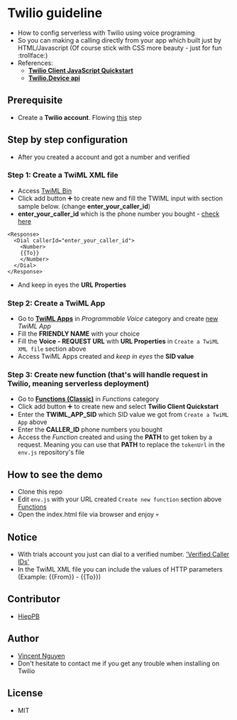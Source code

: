 # Twilio guideline
- How to config serverless with Twilio using voice programing
- So you can making a calling directly from your app which built just by HTML/Javascript (Of course stick with CSS more beauty - just for fun :trollface:)
- References:
  - [**Twilio Client JavaScript Quickstart**](https://www.twilio.com/docs/voice/client/javascript/quickstart)
  - [**Twilio.Device api**](https://www.twilio.com/docs/voice/client/javascript/device)

## Prerequisite
- Create a **Twilio account**. Flowing [this](https://www.twilio.com/try-twilio) step

## Step by step configuration
- After you created a account and got a number and verified

### Step 1: Create a TwiML XML file
- Access [TwiML Bin](https://www.twilio.com/console/twiml-bins)
- Click add button :heavy_plus_sign: to create new and fill the TWIML input with section sample below. (change **enter_your_caller_id**)
- **enter_your_caller_id** which is the phone number you bought - [check here](https://www.twilio.com/console/phone-numbers/incoming)
```
<Response>
  <Dial callerId="enter_your_caller_id">
    <Number>
    {{To}}
    </Number>
  </Dial>
</Response>
```
- And keep in eyes the **URL Properties**

### Step 2: Create a TwiML App
- Go to [**TwiML Apps**](https://www.twilio.com/console/voice/twiml/apps) in *Programmable Voice* category and create [new](https://www.twilio.com/console/voice/twiml/apps/create) *TwiML App*
- Fill the **FRIENDLY NAME** with your choice
- Fill the **Voice - REQUEST URL** with **URL Properties** in `Create a TwiML XML file` section above
- Access TwiML Apps created and *keep in eyes* the **SID value**

### Step 3: Create new function (that's will handle request in Twilio, meaning serverless deployment)
- Go to [**Functions (Classic)**](https://www.twilio.com/console/functions/manage) in *Functions* category
- Click add button :heavy_plus_sign: to create new and select **Twilio Client Quickstart**
- Enter the **TWIML_APP_SID** which SID value we got from `Create a TwiML App` above
- Enter the **CALLER_ID** phone numbers you bought
- Access the *Function* created and using the **PATH** to get token by a request. Meaning you can use that **PATH** to replace the `tokenUrl` in the `env.js` repository's file

## How to see the demo
- Clone this repo
- Edit `env.js` with your URL created `Create new function` section above [Functions](https://www.twilio.com/console/functions/manage)
- Open the index.html file via browser and enjoy :skull:

## Notice
- With trials account you just can dial to a verified number. ['Verified Caller IDs'](https://www.twilio.com/console/phone-numbers/verified)
- In the TwiML XML file you can include the values of HTTP parameters (Example: {{From}} - {{To}})

## Contributor
- [HiepPB](mailto:hieppb@ethan-tech.com)

## Author
- [Vincent Nguyen](mailto:vannhd@ethan-tech.com)
- Don't hesitate to contact me if you get any trouble when installing on Twilio

## License
- MIT